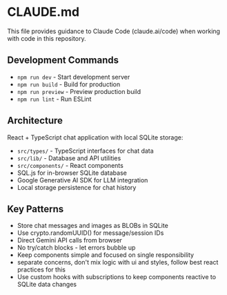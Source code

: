 # CLAUDE.md

This file provides guidance to Claude Code (claude.ai/code) when working with code in this repository.

## Development Commands

- `npm run dev` - Start development server
- `npm run build` - Build for production
- `npm run preview` - Preview production build
- `npm run lint` - Run ESLint

## Architecture

React + TypeScript chat application with local SQLite storage:

- `src/types/` - TypeScript interfaces for chat data
- `src/lib/` - Database and API utilities
- `src/components/` - React components
- SQL.js for in-browser SQLite database
- Google Generative AI SDK for LLM integration
- Local storage persistence for chat history

## Key Patterns

- Store chat messages and images as BLOBs in SQLite
- Use crypto.randomUUID() for message/session IDs
- Direct Gemini API calls from browser
- No try/catch blocks - let errors bubble up
- Keep components simple and focused on single responsibility
- separate concerns, don't mix logic with ui and styles, follow best react practices for this
- Use custom hooks with subscriptions to keep components reactive to SQLite data changes